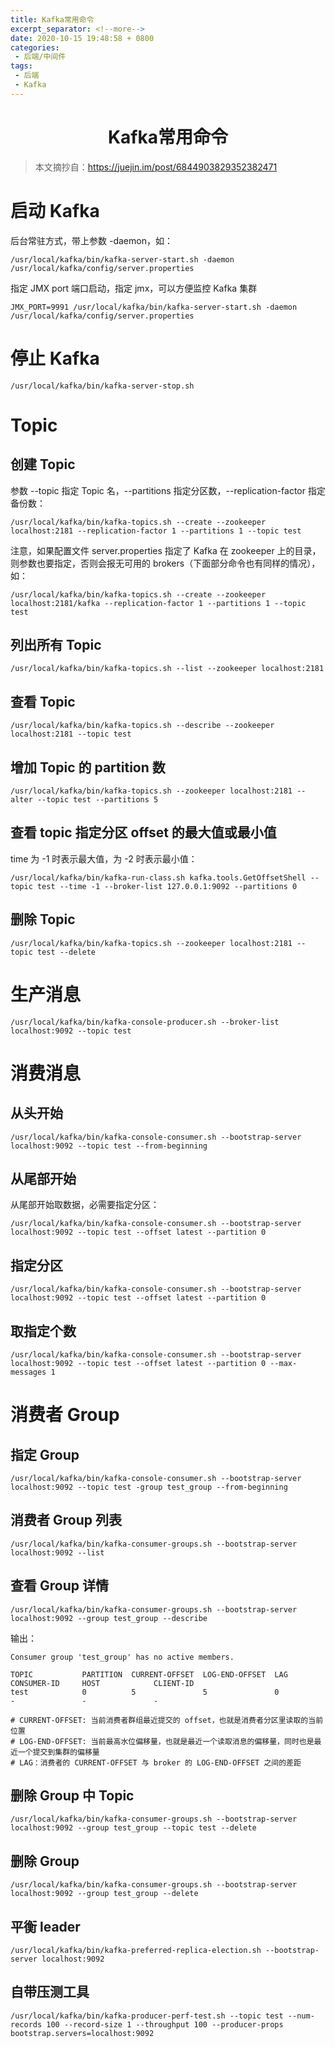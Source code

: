 ```yaml
---
title: Kafka常用命令
excerpt_separator: <!--more-->
date: 2020-10-15 19:48:58 + 0800
categories:
 - 后端/中间件
tags:
 - 后端
 - Kafka
---
```


<center><b><h1>Kafka常用命令</h1></b></center>

> 本文摘抄自：https://juejin.im/post/6844903829352382471

# 启动 Kafka

后台常驻方式，带上参数 -daemon，如：

```shell
/usr/local/kafka/bin/kafka-server-start.sh -daemon /usr/local/kafka/config/server.properties
```

指定 JMX port 端口启动，指定 jmx，可以方便监控 Kafka 集群

```shell
JMX_PORT=9991 /usr/local/kafka/bin/kafka-server-start.sh -daemon /usr/local/kafka/config/server.properties
```

<!--more-->

# 停止 Kafka

```shell
/usr/local/kafka/bin/kafka-server-stop.sh
```

# Topic

## 创建 Topic

参数 --topic 指定 Topic 名，--partitions 指定分区数，--replication-factor 指定备份数：

```shell
/usr/local/kafka/bin/kafka-topics.sh --create --zookeeper localhost:2181 --replication-factor 1 --partitions 1 --topic test
```

注意，如果配置文件 server.properties 指定了 Kafka 在 zookeeper 上的目录，则参数也要指定，否则会报无可用的 brokers（下面部分命令也有同样的情况），如：

```shell
/usr/local/kafka/bin/kafka-topics.sh --create --zookeeper localhost:2181/kafka --replication-factor 1 --partitions 1 --topic test
```

## 列出所有 Topic

```shell
/usr/local/kafka/bin/kafka-topics.sh --list --zookeeper localhost:2181
```

## 查看 Topic

```shell
/usr/local/kafka/bin/kafka-topics.sh --describe --zookeeper localhost:2181 --topic test
```

## 增加 Topic 的 partition 数

```shell
/usr/local/kafka/bin/kafka-topics.sh --zookeeper localhost:2181 --alter --topic test --partitions 5 
```

## 查看 topic 指定分区 offset 的最大值或最小值

time 为 -1 时表示最大值，为 -2 时表示最小值：

```shell
/usr/local/kafka/bin/kafka-run-class.sh kafka.tools.GetOffsetShell --topic test --time -1 --broker-list 127.0.0.1:9092 --partitions 0
```

## 删除 Topic

```shell
/usr/local/kafka/bin/kafka-topics.sh --zookeeper localhost:2181 --topic test --delete
```

# 生产消息

```shell
/usr/local/kafka/bin/kafka-console-producer.sh --broker-list localhost:9092 --topic test 
```

# 消费消息

## 从头开始

```shell
/usr/local/kafka/bin/kafka-console-consumer.sh --bootstrap-server localhost:9092 --topic test --from-beginning
```

## 从尾部开始

从尾部开始取数据，必需要指定分区：

```shell
/usr/local/kafka/bin/kafka-console-consumer.sh --bootstrap-server localhost:9092 --topic test --offset latest --partition 0
```

## 指定分区

```shell
/usr/local/kafka/bin/kafka-console-consumer.sh --bootstrap-server localhost:9092 --topic test --offset latest --partition 0
```

## 取指定个数

```shell
/usr/local/kafka/bin/kafka-console-consumer.sh --bootstrap-server localhost:9092 --topic test --offset latest --partition 0 --max-messages 1 
```

# 消费者 Group

## 指定 Group

```shell
/usr/local/kafka/bin/kafka-console-consumer.sh --bootstrap-server localhost:9092 --topic test -group test_group --from-beginning
```

## 消费者 Group 列表

```shell
/usr/local/kafka/bin/kafka-consumer-groups.sh --bootstrap-server localhost:9092 --list
```

## 查看 Group 详情

```shell
/usr/local/kafka/bin/kafka-consumer-groups.sh --bootstrap-server localhost:9092 --group test_group --describe
```

输出：

```
Consumer group 'test_group' has no active members.

TOPIC           PARTITION  CURRENT-OFFSET  LOG-END-OFFSET  LAG             CONSUMER-ID     HOST            CLIENT-ID
test            0          5               5               0               -               -               -

# CURRENT-OFFSET: 当前消费者群组最近提交的 offset，也就是消费者分区里读取的当前位置
# LOG-END-OFFSET: 当前最高水位偏移量，也就是最近一个读取消息的偏移量，同时也是最近一个提交到集群的偏移量
# LAG：消费者的 CURRENT-OFFSET 与 broker 的 LOG-END-OFFSET 之间的差距
```

## 删除 Group 中 Topic

```shell
/usr/local/kafka/bin/kafka-consumer-groups.sh --bootstrap-server localhost:9092 --group test_group --topic test --delete
```

## 删除 Group

```shell
/usr/local/kafka/bin/kafka-consumer-groups.sh --bootstrap-server localhost:9092 --group test_group --delete
```

## 平衡 leader

```shell
/usr/local/kafka/bin/kafka-preferred-replica-election.sh --bootstrap-server localhost:9092
```

## 自带压测工具

```shell
/usr/local/kafka/bin/kafka-producer-perf-test.sh --topic test --num-records 100 --record-size 1 --throughput 100 --producer-props bootstrap.servers=localhost:9092 
```
